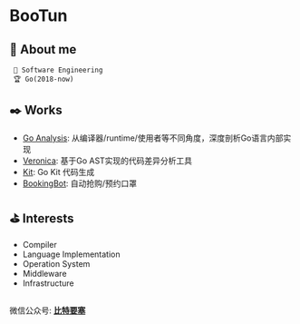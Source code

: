 BooTun
====
## 👀 About me
``` 
 🌱 Software Engineering
 🏆 Go(2018-now)
```

## ✒️ Works
- [Go Analysis](https://github.com/bootun/go-analysis): 从编译器/runtime/使用者等不同角度，深度剖析Go语言内部实现
- [Veronica](https://github.com/bootun/veronica): 基于Go AST实现的代码差异分析工具
- [Kit](https://github.com/GrantZheng/kit): Go Kit 代码生成
- [BookingBot](https://github.com/kimmosc2/booking-bot): 自动抢购/预约口罩

## ⛳ Interests
- Compiler
- Language Implementation
- Operation System
- Middleware
- Infrastructure


## 
微信公众号: **[比特要塞](https://mp.weixin.qq.com/mp/homepage?__biz=MzU4MDcyNzIwNQ==&hid=1&sn=4fdc482aea2b696b7f73c2056a55a14e)**  
